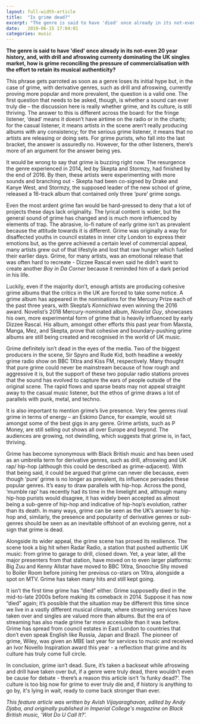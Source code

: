 ```yaml
---
layout: full-width-article
title:  "Is grime dead?"
excerpt: "The genre is said to have 'died' once already in its not-even 20 year history, and, with drill and afroswing currenty dominating the UK singles market, how is grime reconciling the pressure of commercialisation with the effort to retain its musical authenticity?"
date:   2019-06-15 17:04:01
categories: music
---
```


**The genre is said to have 'died' once already in its not-even 20 year history, and, with drill and afroswing currenty dominating the UK singles market, how is grime reconciling the pressure of commercialisation with the effort to retain its musical authenticity?**

<!--more--> 

This phrase gets parroted as soon as a genre loses its initial hype but, in the case of grime, with derivative genres, such as drill and afroswing, currently proving more popular and more prevalent, the question is a valid one. The first question that needs to be asked, though, is whether a sound can ever truly die – the discussion here is really whether grime, and its culture, is still thriving. The answer to this is different across the board: for the fringe listener, ‘dead’ means it doesn’t have airtime on the radio or in the charts; for the casual listener, it means artists in the scene aren’t really producing albums with any consistency; for the serious grime listener, it means that no artists are releasing or doing sets. For grime purists, who fall into the last bracket, the answer is assuredly no. However, for the other listeners, there’s more of an argument for the answer being yes. 

It would be wrong to say that grime is buzzing right now. The resurgence the genre experienced in 2014, led by Skepta and Stormzy, had finished by the end of 2016. By then, these artists were experimenting with more sounds and branching out - Skepta had been co-signed by Drake and Kanye West, and Stormzy, the supposed leader of the new school of grime, released a 16-track album that contained only three ‘pure’ grime songs. 

Even the most ardent grime fan would be hard-pressed to deny that a lot of projects these days lack originality. The lyrical content is wider, but the general sound of grime has changed and is much more influenced by elements of
trap. The abrasive, lo-fi nature of early grime isn’t as prevalent because the attitude towards it is different. Grime was originally a way for disaffected youths in council estates in inner city London to express their emotions but, as the genre achieved a certain level of commercial appeal, many artists grew out of that lifestyle and lost that raw hunger which fuelled their earlier days. Grime, for many artists, was an emotional release that was often hard to recreate - Dizzee Rascal even said he didn’t want to create another *Boy in Da Corner* because it reminded him of a dark period in his life.

Luckily, even if the majority don’t, enough artists are producing cohesive grime albums that the critics in the UK are forced to take some notice. A grime album has appeared in the nominations for the Mercury Prize each of the past three years, with Skepta’s *Konnichiwa* even winning the 2016 award. Novelist’s 2018 Mercury-nominated album, *Novelist Guy*, showcases his own, more experimental form of grime that is heavily influenced by early Dizzee Rascal. His album, amongst other efforts this past year from Maxsta, Manga, Mez, and Skepta, prove that cohesive and boundary-pushing grime albums are still being created and recognised in the world of UK music.

Grime definitely isn’t dead in the eyes of the media. Two of the biggest producers in the scene, Sir Spyro and Rude Kid, both headline a weekly grime radio show on BBC 1Xtra and Kiss FM, respectively. Many thought that pure grime could never be mainstream because of how rough and aggressive it is, but the support of these two popular radio stations proves that the sound has evolved to capture the ears of people outside of the original scene. The rapid flows and sparse beats may not appeal straight away to the casual music listener, but the ethos of grime draws a lot of parallels with punk, metal, and techno.

It is also important to mention grime’s live presence. Very few genres rival grime in terms of energy – an Eskimo Dance, for example, would sit amongst some of the best gigs in any genre. Grime artists, such as P Money, are still selling out shows all over Europe and beyond. The  audiences are growing, not dwindling, which suggests that grime is, in fact, thriving.

Grime has become synonymous with Black British music and has been used as an umbrella term for derivative genres, such as drill, afroswing and UK rap/ hip-hop (although this could be described as grime-adjacent). With that being said, it could be argued that grime can never die because, even though ‘pure’ grime is no longer as prevalent, its influence pervades these popular genres. It’s easy to draw parallels with hip-hop. Across the pond, ‘mumble rap’ has recently had its time in the limelight and, although many hip-hop purists would disagree, it has widely been accepted as almost being a sub-genre of hip-hop and indicative of hip-hop’s evolution, rather
than its death. In many ways, grime can be seen as the UK’s answer to hip-hop and, similarly, the presence and popularity of derivative genres or sub-genres should be seen as an inevitable offshoot of an evolving genre, not a sign that grime is dead.

Alongside its wider appeal, the grime scene has proved its resilience. The scene took a big hit when Radar Radio, a station that pushed authentic UK music: from grime to garage to drill, closed down. Yet, a year later, all the major presenters from that station, have moved on to even larger platforms: Big Zuu and Kenny Allstar have moved to BBC 1Xtra, Snoochie Shy moved to Boiler Room before joining her previous co-stars on 1Xtra, alongside a spot on MTV. Grime has taken many hits and still kept going.

It isn’t the first time grime has “died” either. Grime supposedly died in the mid-to-late 2000s before making its comeback in 2014. Suppose it has now “died” again; it’s possible that the situation may be different this time since we live in a vastly different musical climate, where streaming services have taken over and singles are valued more than albums. But the era of streaming has also made grime far more accessible than it was before. Grime has spread from council estates in East London to countries that don’t even speak English like Russia, Japan and Brazil. The pioneer of grime, Wiley, was given an MBE last year for services to music and received an Ivor Novello Inspiration award this year - a reflection that grime and its culture has truly come full circle.

In conclusion, grime isn’t dead. Sure, it’s taken a backseat while afroswing and drill have taken over but, if a genre were truly dead, there wouldn’t even be cause for debate - there’s a reason this article isn’t ‘Is funky dead?’. The culture is too big now for grime to ever truly die and, if history is anything to go by, it's lying in wait, ready to come back stronger than ever.

*This feature article was written by Avish Vijayaraghavan, edited by Andy Djaba, and originally published in Imperial College's magazine on Black British music, 'Wot Do U Call It?'.*


